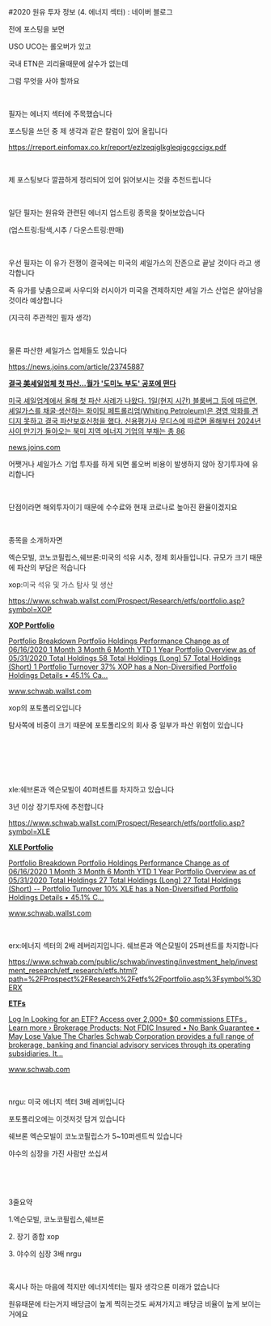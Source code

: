 #2020 원유 투자 정보 (4. 에너지 섹터) : 네이버 블로그
<div class="wrap_rabbit pcol2 _param(1) _postViewArea222004040255" id="post-view222004040255">
<!-- Rabbit HTML --><div class="se-viewer se-theme-default" lang="ko-KR">
<!-- SE_DOC_HEADER_END -->
<div class="se-main-container">
<div class="se-component se-text se-l-default" id="SE-2fd9ee2e-fdf4-4c43-8e4c-b82625d29e07">
<div class="se-component-content">
<div class="se-section se-section-text se-l-default">
<div class="se-module se-module-text">
<!-- SE-TEXT { --><p class="se-text-paragraph se-text-paragraph-align-" id="SE-a7ee59a8-710e-44d5-81ca-b8024ac8678e" style=""><span class="se-fs- se-ff-" id="SE-024cdcd7-fd52-4ed3-bbf1-9124244a02a7" style="">전에 포스팅을 보면</span></p><!-- } SE-TEXT --><!-- SE-TEXT { --><p class="se-text-paragraph se-text-paragraph-align-" id="SE-af5c1b1a-0620-4790-ba28-56f56c30b422" style=""><span class="se-fs- se-ff-" id="SE-969e273b-fedb-4cab-b9b6-e4ff700909e7" style="">USO UCO는 롤오버가 있고</span></p><!-- } SE-TEXT --><!-- SE-TEXT { --><p class="se-text-paragraph se-text-paragraph-align-" id="SE-469e8d9c-9712-4c90-9717-18b821634ee0" style=""><span class="se-fs- se-ff-" id="SE-cd1d88cf-f7da-4bc6-ade1-9c1092eab35e" style="">국내 ETN은 괴리율때문에 살수가 없는데 </span></p><!-- } SE-TEXT --><!-- SE-TEXT { --><p class="se-text-paragraph se-text-paragraph-align-" id="SE-b16d27fa-55eb-440a-8b97-6aa7056a1e1b" style=""><span class="se-fs- se-ff-" id="SE-2921daf6-917c-43ce-bbb5-374606fa90fe" style="">그럼 무엇을 사야 할까요</span></p><!-- } SE-TEXT --><!-- SE-TEXT { --><p class="se-text-paragraph se-text-paragraph-align-" id="SE-d3238edb-3092-45ba-890e-1ce31f6e1a05" style=""><span class="se-fs- se-ff-" id="SE-a6fcca94-42bc-426b-aa85-2962abfa7980" style="">​</span></p><!-- } SE-TEXT --><!-- SE-TEXT { --><p class="se-text-paragraph se-text-paragraph-align-" id="SE-361593b2-9cd6-469b-9aea-ebb440c75d32" style=""><span class="se-fs- se-ff-" id="SE-875dc069-ab4a-4f24-93ca-c4c0ea2a2478" style="">필자는 에너지 섹터에 주목했습니다</span></p><!-- } SE-TEXT --><!-- SE-TEXT { --><p class="se-text-paragraph se-text-paragraph-align-" id="SE-a76bff18-7028-40ef-9811-1fd252ac9fab" style=""><span class="se-fs- se-ff-" id="SE-9e976cf4-c390-4175-9f29-a348208afb02" style="">포스팅을 쓰던 중 제 생각과 같은 칼럼이 있어 올립니다</span></p><!-- } SE-TEXT --><!-- SE-TEXT { --><p class="se-text-paragraph se-text-paragraph-align-" id="SE-6270c10e-8bb0-49da-bd03-d94c665b3146" style=""><span class="se-fs- se-ff-" id="SE-5e17468e-3573-434c-a5b8-c1daf61825dd" style=""><a class="se-link" href="https://rreport.einfomax.co.kr/report/ezlzeqiglkgleqigcgccigx.pdf" target="_blank">https://rreport.einfomax.co.kr/report/ezlzeqiglkgleqigcgccigx.pdf</a></span></p><!-- } SE-TEXT --><!-- SE-TEXT { --><p class="se-text-paragraph se-text-paragraph-align-" id="SE-6bb59265-95c6-4f57-8395-0ce259a9e0ef" style=""><span class="se-fs- se-ff-" id="SE-a8985439-953e-4988-801d-dbadc788f4e4" style="">​</span></p><!-- } SE-TEXT --><!-- SE-TEXT { --><p class="se-text-paragraph se-text-paragraph-align-" id="SE-98114ecb-ec3c-4969-9f02-c5b96355c045" style=""><span class="se-fs- se-ff-" id="SE-46438a71-90e8-432c-b51d-16a0bbd69eec" style="">제 포스팅보다 깔끔하게 정리되어 있어 읽어보시는 것을 추천드립니다</span></p><!-- } SE-TEXT --><!-- SE-TEXT { --><p class="se-text-paragraph se-text-paragraph-align-" id="SE-6e0b504a-ce73-41e2-bc99-ba416a0e8444" style=""><span class="se-fs- se-ff-" id="SE-1a8ea530-66dc-46a3-b3d2-d6cb41babe3d" style="">​</span></p><!-- } SE-TEXT --><!-- SE-TEXT { --><p class="se-text-paragraph se-text-paragraph-align-" id="SE-cbe1129d-2a1e-4cc2-b339-294fbf1ca8c9" style=""><span class="se-fs- se-ff-" id="SE-3bd16a29-e6fc-474d-8f32-9215b8f132aa" style="">일단 필자는 원유와 관련된 에너지 업스트링 종목을 찾아보았습니다</span></p><!-- } SE-TEXT --><!-- SE-TEXT { --><p class="se-text-paragraph se-text-paragraph-align-" id="SE-87cab7f2-4ac8-47ca-9374-9a473c160b88" style=""><span class="se-fs- se-ff-" id="SE-c21e7967-b67a-4334-bb6a-87ee8191b2d4" style="">(업스트링:탐색,시추 / 다운스트링:판매)</span></p><!-- } SE-TEXT --><!-- SE-TEXT { --><p class="se-text-paragraph se-text-paragraph-align-" id="SE-1689d60b-dda1-467c-86e6-2586ea031bdc" style=""><span class="se-fs- se-ff-" id="SE-d318667f-934f-40a8-9f6e-21688d564b56" style="">​</span></p><!-- } SE-TEXT --><!-- SE-TEXT { --><p class="se-text-paragraph se-text-paragraph-align-" id="SE-0bdeec63-5b12-4180-81c8-3b57a21d01ab" style=""><span class="se-fs- se-ff-" id="SE-5cfbd72c-fe0b-4597-b0bc-d7177f234cf1" style="">우선 필자는 이 유가 전쟁이 결국에는 미국의 셰일가스의 잔존으로 끝날 것이다 라고 생각합니다</span></p><!-- } SE-TEXT --><!-- SE-TEXT { --><p class="se-text-paragraph se-text-paragraph-align-" id="SE-286a9130-ef91-4dc0-b67a-9aaa1c2c6d2e" style=""><span class="se-fs- se-ff-" id="SE-227d8a96-2bd6-4335-b8af-4f9e848c5620" style="">즉 유가를 낮춤으로써 사우디와 러시아가 미국을 견제하지만 셰일 가스 산업은 살아남을 것이라 예상합니다</span></p><!-- } SE-TEXT --><!-- SE-TEXT { --><p class="se-text-paragraph se-text-paragraph-align-" id="SE-27b4bc70-677d-49ac-96d8-da8250c32dd4" style=""><span class="se-fs- se-ff-" id="SE-0d07f253-c474-4070-952c-05eda820b332" style="">(지극히 주관적인 필자 생각)</span></p><!-- } SE-TEXT --><!-- SE-TEXT { --><p class="se-text-paragraph se-text-paragraph-align-" id="SE-56f383c4-6650-4751-b928-a725e6a17404" style=""><span class="se-fs- se-ff-" id="SE-301fc56c-a59b-47d7-9032-ebc5e8a8539e" style="">​</span></p><!-- } SE-TEXT --><!-- SE-TEXT { --><p class="se-text-paragraph se-text-paragraph-align-" id="SE-f824c78d-b65d-4ff4-89d0-aa2fe8579d1f" style=""><span class="se-fs- se-ff-" id="SE-6373114e-445b-42d6-ae18-90784d970ccf" style="">물론 파산한 셰일가스 업체들도 있습니다</span></p><!-- } SE-TEXT --><!-- SE-TEXT { --><p class="se-text-paragraph se-text-paragraph-align-" id="SE-5d197dc9-1313-4c7a-aafd-a59cf97e4013" style=""><span class="se-fs- se-ff-" id="SE-bbdc9948-5dbb-41c6-96df-18a15c3aeff9" style=""><a class="se-link" href="https://news.joins.com/article/23745887" target="_blank">https://news.joins.com/article/23745887</a></span></p><!-- } SE-TEXT -->
</div>
</div>
</div>
</div> <div class="se-component se-oglink se-l-large_image" id="SE-28106190-1f43-4a7c-a5cc-f5c6d7e6fcd1">
<div class="se-component-content">
<div class="se-section se-section-oglink se-l-large_image se-section-align-">
<div class="se-module se-module-oglink">
<a class="se-oglink-thumbnail" href="https://news.joins.com/article/23745887" target="_blank">
<img alt="" class="se-oglink-thumbnail-resource" src="https://dthumb-phinf.pstatic.net/?src=%22https%3A%2F%2Fpds.joins.com%2Fnews%2Fcomponent%2Fhtmlphoto_mmdata%2F202004%2F02%2F7172394c-fbb3-4d98-be71-7cdead85e375.jpg%22&amp;type=ff500_300">
</img></a>
<a class="se-oglink-info" href="https://news.joins.com/article/23745887" target="_blank">
<div class="se-oglink-info-container">
<strong class="se-oglink-title">결국 美셰일업체 첫 파산…월가 '도미노 부도' 공포에 떤다</strong>
<p class="se-oglink-summary">미국 셰일업계에서 올해 첫 파산 사례가 나왔다. 1일(현지 시간) 블룸버그 등에 따르면, 셰일가스를 채굴·생산하는 화이팅 페트롤리엄(Whiting Petroleum)은 경영 악화를 견디지 못하고 결국 파산보호신청을 했다. 신용평가사 무디스에 따르면 올해부터 2024년 사이 만기가 돌아오는 북미 지역 에너지 기업의 부채는 총 86</p>
<p class="se-oglink-url">news.joins.com</p>
</div>
</a>
</div>
</div>
</div>
<script class="__se_module_data" data-module='{"type":"v2_oglink", "id" :"SE-28106190-1f43-4a7c-a5cc-f5c6d7e6fcd1", "data" : {"link" : "https://news.joins.com/article/23745887", "isVideo" : "false", "thumbnail" : "https://dthumb-phinf.pstatic.net/?src=%22https%3A%2F%2Fpds.joins.com%2Fnews%2Fcomponent%2Fhtmlphoto_mmdata%2F202004%2F02%2F7172394c-fbb3-4d98-be71-7cdead85e375.jpg%22&amp;type=ff500_300"}}' type="text/data"></script>
</div> <div class="se-component se-text se-l-default" id="SE-e798e7b5-972d-418d-a44d-28a9f97f5535">
<div class="se-component-content">
<div class="se-section se-section-text se-l-default">
<div class="se-module se-module-text">
<!-- SE-TEXT { --><p class="se-text-paragraph se-text-paragraph-align-" id="SE-6fbee89a-a881-4251-bc1d-8bcd57864ab5" style=""><span class="se-fs- se-ff-" id="SE-77110313-e326-4cd6-85fe-9c861382c63b" style="">어쨋거나 셰일가스 기업 투자를 하게 되면 롤오버 비용이 발생하지 않아 장기투자에 유리합니다</span></p><!-- } SE-TEXT --><!-- SE-TEXT { --><p class="se-text-paragraph se-text-paragraph-align-" id="SE-4eadc27a-043b-4dd5-a854-7863ee95faf0" style=""><span class="se-fs- se-ff-" id="SE-09c2b2ec-7379-463c-972d-782c24b60121" style="">​</span></p><!-- } SE-TEXT --><!-- SE-TEXT { --><p class="se-text-paragraph se-text-paragraph-align-" id="SE-d1bea2f8-3612-4211-aa4e-5be26398399c" style=""><span class="se-fs- se-ff-" id="SE-d2ca178d-5ff0-4179-9142-92d3aca5cf64" style="">단점이라면 해외투자이기 때문에 수수료와 현재 코로나로 높아진 환율이겠지요</span></p><!-- } SE-TEXT --><!-- SE-TEXT { --><p class="se-text-paragraph se-text-paragraph-align-" id="SE-65440630-96ec-452e-8b7e-14176870d049" style=""><span class="se-fs- se-ff-" id="SE-6c3c973d-fbd1-4cc1-97d0-bc2632a3ed08" style="">​</span></p><!-- } SE-TEXT --><!-- SE-TEXT { --><p class="se-text-paragraph se-text-paragraph-align-" id="SE-f3ce9461-0ea2-463c-8b24-d0a903242b01" style=""><span class="se-fs- se-ff-" id="SE-011aad82-b070-4737-aad3-f16d9e68fc19" style="">종목을 소개하자면</span></p><!-- } SE-TEXT --><!-- SE-TEXT { --><p class="se-text-paragraph se-text-paragraph-align-" id="SE-c939fd75-ce79-4f6f-a881-7cb63852270b" style=""><span class="se-fs- se-ff-" id="SE-62a5ecfc-dbf7-4ca0-a88d-5ef183387571" style="">엑슨모빌, 코노코필립스,쉐브론:미국의 석유 시추, 정제 회사들입니다. 규모가 크기 때문에 파산의 부담은 적습니다</span></p><!-- } SE-TEXT --><!-- SE-TEXT { --><p class="se-text-paragraph se-text-paragraph-align-" id="SE-80098947-9c13-40bc-b9d4-c5d10a2811cb" style=""><span class="se-fs- se-ff-" id="SE-574fc6ca-ff61-4b52-b926-5ed39e86a02d" style="">xop:</span><span class="se-fs-fs15 se-ff-system se-style-unset" id="SE-cc4a7005-dee2-44ff-beda-2179a3b5443e" style="color:#414042;background-color:#ffffff;">미국 석유 및 가스 탐사 및 생산</span></p><!-- } SE-TEXT --><!-- SE-TEXT { --><p class="se-text-paragraph se-text-paragraph-align-" id="SE-f2e6c387-d684-4131-af15-abff7ee6e5b8" style=""><span class="se-fs- se-ff-" id="SE-a056df26-c964-4b2a-b2ab-87fa8a499cf7" style=""><a class="se-link" href="https://www.schwab.wallst.com/Prospect/Research/etfs/portfolio.asp?symbol=XOP" target="_blank">https://www.schwab.wallst.com/Prospect/Research/etfs/portfolio.asp?symbol=XOP</a></span></p><!-- } SE-TEXT -->
</div>
</div>
</div>
</div> <div class="se-component se-oglink se-l-text" id="SE-796265d6-0b07-44eb-9685-929d5db1903e">
<div class="se-component-content">
<div class="se-section se-section-oglink se-l-text se-section-align-">
<div class="se-module se-module-oglink">
<a class="se-oglink-info" href="https://www.schwab.wallst.com/Prospect/Research/etfs/portfolio.asp?symbol=XOP" target="_blank">
<div class="se-oglink-info-container">
<strong class="se-oglink-title">XOP Portfolio</strong>
<p class="se-oglink-summary">Portfolio Breakdown Portfolio Holdings Performance Change as of 06/16/2020 1 Month 3 Month 6 Month YTD 1 Year Portfolio Overview as of 05/31/2020 Total Holdings 58 Total Holdings (Long) 57 Total Holdings (Short) 1 Portfolio Turnover 37% XOP has a Non-Diversified Portfolio Holdings Details • 45.1% Ca...</p>
<p class="se-oglink-url">www.schwab.wallst.com</p>
</div>
</a>
</div>
</div>
</div>
<script class="__se_module_data" data-module='{"type":"v2_oglink", "id" :"SE-796265d6-0b07-44eb-9685-929d5db1903e", "data" : {"link" : "https://www.schwab.wallst.com/Prospect/Research/etfs/portfolio.asp?symbol=XOP", "isVideo" : "false", "thumbnail" : ""}}' type="text/data"></script>
</div> <div class="se-component se-text se-l-default" id="SE-784ebbb2-9a02-4fbb-9d20-b50aa1082e18">
<div class="se-component-content">
<div class="se-section se-section-text se-l-default">
<div class="se-module se-module-text">
<!-- SE-TEXT { --><p class="se-text-paragraph se-text-paragraph-align-" id="SE-46dc8527-1bc9-43dc-b0de-43c7e10c2e42" style=""><span class="se-fs- se-ff-" id="SE-b15a7783-91a0-49d1-baf3-bb58d86ecc03" style="">xop의 포토폴리오입니다</span></p><!-- } SE-TEXT --><!-- SE-TEXT { --><p class="se-text-paragraph se-text-paragraph-align-" id="SE-c1b13a58-ebc8-4765-bb97-983d629851f6" style=""><span class="se-fs- se-ff-" id="SE-87cd4df9-9cc5-4dfc-9674-51e84d248a70" style="">탐사쪽에 비중이 크기 때문에 포토폴리오의 회사 중 일부가 파산 위험이 있습니다</span></p><!-- } SE-TEXT --><!-- SE-TEXT { --><p class="se-text-paragraph se-text-paragraph-align-" id="SE-beafdf05-971c-4d80-8623-85ea5d11c150" style=""><span class="se-fs- se-ff-" id="SE-4250b05b-00ed-4c43-ac12-c5309c144326" style="">​</span></p><!-- } SE-TEXT --><!-- SE-TEXT { --><p class="se-text-paragraph se-text-paragraph-align-" id="SE-61c084a6-fb01-40fe-98b2-59cc991d50b6" style=""><span class="se-fs- se-ff-" id="SE-f18f7a83-264a-427d-9e9d-0167411579b9" style="">​</span></p><!-- } SE-TEXT --><!-- SE-TEXT { --><p class="se-text-paragraph se-text-paragraph-align-" id="SE-c69a2de7-892b-4adc-919d-66e20969d764" style=""><span class="se-fs- se-ff-" id="SE-9d5ca80b-f2bc-4101-bae5-fbef4b477ee1" style="">​</span></p><!-- } SE-TEXT --><!-- SE-TEXT { --><p class="se-text-paragraph se-text-paragraph-align-" id="SE-bd8d08ed-d2a9-4a25-ae9a-740df5858e7f" style=""><span class="se-fs- se-ff-" id="SE-e98e35cb-55a5-4da7-8c2e-f3d01fb77b36" style="">xle:쉐브론과 엑슨모빌이 40퍼센트를 차지하고 있습니다</span></p><!-- } SE-TEXT --><!-- SE-TEXT { --><p class="se-text-paragraph se-text-paragraph-align-" id="SE-b9badc4c-f3e3-4b5f-a773-82f2c5960374" style=""><span class="se-fs- se-ff-" id="SE-33afd3b4-740b-4a65-ad6b-341585f5ab4a" style="">3년 이상 장기투자에 추천합니다</span></p><!-- } SE-TEXT --><!-- SE-TEXT { --><p class="se-text-paragraph se-text-paragraph-align-" id="SE-715ccdcb-ad4c-49db-a1dc-7ea5ecf78bb3" style=""><span class="se-fs- se-ff-" id="SE-4b1e7b1b-6ae1-4263-baca-a8ecd3dac9b6" style=""><a class="se-link" href="https://www.schwab.wallst.com/Prospect/Research/etfs/portfolio.asp?symbol=XLE" target="_blank">https://www.schwab.wallst.com/Prospect/Research/etfs/portfolio.asp?symbol=XLE</a></span></p><!-- } SE-TEXT -->
</div>
</div>
</div>
</div> <div class="se-component se-oglink se-l-image" id="SE-938c1235-96ef-4cb3-b4e7-41d13f9d1b5c">
<div class="se-component-content">
<div class="se-section se-section-oglink se-l-image se-section-align-">
<div class="se-module se-module-oglink">
<a class="se-oglink-thumbnail" href="https://www.schwab.wallst.com/Prospect/Research/etfs/portfolio.asp?symbol=XLE" target="_blank">
<img alt="" class="se-oglink-thumbnail-resource" src="https://dthumb-phinf.pstatic.net/?src=%22https%3A%2F%2Fwww.schwab.wallst.com%2Fcgi-bin%2Fupload.dll%2Ffile.png%3Fzab877d0az9176eb3af70646a8ba89194d8a0120a9%22&amp;type=ff120">
</img></a>
<a class="se-oglink-info" href="https://www.schwab.wallst.com/Prospect/Research/etfs/portfolio.asp?symbol=XLE" target="_blank">
<div class="se-oglink-info-container">
<strong class="se-oglink-title">XLE Portfolio</strong>
<p class="se-oglink-summary">Portfolio Breakdown Portfolio Holdings Performance Change as of 06/16/2020 1 Month 3 Month 6 Month YTD 1 Year Portfolio Overview as of 05/31/2020 Total Holdings 27 Total Holdings (Long) 27 Total Holdings (Short) -- Portfolio Turnover 10% XLE has a Non-Diversified Portfolio Holdings Details • 45.1% C...</p>
<p class="se-oglink-url">www.schwab.wallst.com</p>
</div>
</a>
</div>
</div>
</div>
<script class="__se_module_data" data-module='{"type":"v2_oglink", "id" :"SE-938c1235-96ef-4cb3-b4e7-41d13f9d1b5c", "data" : {"link" : "https://www.schwab.wallst.com/Prospect/Research/etfs/portfolio.asp?symbol=XLE", "isVideo" : "false", "thumbnail" : "https://dthumb-phinf.pstatic.net/?src=%22https%3A%2F%2Fwww.schwab.wallst.com%2Fcgi-bin%2Fupload.dll%2Ffile.png%3Fzab877d0az9176eb3af70646a8ba89194d8a0120a9%22&amp;type=ff120"}}' type="text/data"></script>
</div> <div class="se-component se-text se-l-default" id="SE-febee247-fb43-41a0-85d0-fab0d2b815fe">
<div class="se-component-content">
<div class="se-section se-section-text se-l-default">
<div class="se-module se-module-text">
<!-- SE-TEXT { --><p class="se-text-paragraph se-text-paragraph-align-" id="SE-1702d3b8-28a9-4e90-8e21-205e4bb3ba93" style=""><span class="se-fs- se-ff-" id="SE-a5c06d71-5b68-42ed-806a-d9b4d72ec4f9" style="">​</span></p><!-- } SE-TEXT --><!-- SE-TEXT { --><p class="se-text-paragraph se-text-paragraph-align-" id="SE-2ff168e2-6725-4389-9e77-c91744ac09fb" style=""><span class="se-fs- se-ff-" id="SE-3616cdfa-7f0d-4fb2-92d0-0fb19b333780" style="">erx:에너지 섹터의 2배 레버리지입니다. 쉐브론과 엑슨모빌이 25퍼센트를 차지합니다</span></p><!-- } SE-TEXT --><!-- SE-TEXT { --><p class="se-text-paragraph se-text-paragraph-align-" id="SE-f8a690a2-2e1f-481e-bff4-3075ab3cec24" style=""><span class="se-fs- se-ff-" id="SE-fbd5afb0-7819-4898-8c1a-7d2593e9aebe" style=""><a class="se-link" href="https://www.schwab.com/public/schwab/investing/investment_help/investment_research/etf_research/etfs.html?path=%2FProspect%2FResearch%2Fetfs%2Fportfolio.asp%3Fsymbol%3DERX" target="_blank">https://www.schwab.com/public/schwab/investing/investment_help/investment_research/etf_research/etfs.html?path=%2FProspect%2FResearch%2Fetfs%2Fportfolio.asp%3Fsymbol%3DERX</a></span></p><!-- } SE-TEXT -->
</div>
</div>
</div>
</div> <div class="se-component se-oglink se-l-text" id="SE-38226719-3a2e-4c3e-bc41-a483a1ece613">
<div class="se-component-content">
<div class="se-section se-section-oglink se-l-text se-section-align-">
<div class="se-module se-module-oglink">
<a class="se-oglink-info" href="https://www.schwab.com/public/schwab/investing/investment_help/investment_research/etf_research/etfs.html?path=%2FProspect%2FResearch%2Fetfs%2Fportfolio.asp%3Fsymbol%3DERX" target="_blank">
<div class="se-oglink-info-container">
<strong class="se-oglink-title">ETFs</strong>
<p class="se-oglink-summary">Log In Looking for an ETF? Access over 2,000+ $0 commissions ETFs . Learn more › Brokerage Products: Not FDIC Insured • No Bank Guarantee • May Lose Value The Charles Schwab Corporation provides a full range of brokerage, banking and financial advisory services through its operating subsidiaries. It...</p>
<p class="se-oglink-url">www.schwab.com</p>
</div>
</a>
</div>
</div>
</div>
<script class="__se_module_data" data-module='{"type":"v2_oglink", "id" :"SE-38226719-3a2e-4c3e-bc41-a483a1ece613", "data" : {"link" : "https://www.schwab.com/public/schwab/investing/investment_help/investment_research/etf_research/etfs.html?path=%2FProspect%2FResearch%2Fetfs%2Fportfolio.asp%3Fsymbol%3DERX", "isVideo" : "false", "thumbnail" : ""}}' type="text/data"></script>
</div> <div class="se-component se-text se-l-default" id="SE-4bc46e70-3f5a-406b-acc0-ab92c0264e2e">
<div class="se-component-content">
<div class="se-section se-section-text se-l-default">
<div class="se-module se-module-text">
<!-- SE-TEXT { --><p class="se-text-paragraph se-text-paragraph-align-" id="SE-fef5070b-50bf-4108-8407-f6e1b0fe2c16" style=""><span class="se-fs- se-ff-" id="SE-5bdc8ac6-6b8c-4a51-bb54-ec01dcf7af63" style="">​</span></p><!-- } SE-TEXT --><!-- SE-TEXT { --><p class="se-text-paragraph se-text-paragraph-align-" id="SE-1e944c50-09e2-4f9f-9553-68e5e9f577a3" style=""><span class="se-fs- se-ff-" id="SE-bca1c3c4-7ec6-4814-a5a4-97cb58a906d8" style="">nrgu: 미국 에너지 섹터 3배 레버입니다</span></p><!-- } SE-TEXT --><!-- SE-TEXT { --><p class="se-text-paragraph se-text-paragraph-align-" id="SE-87be5192-00d8-4a20-bd63-1c5026cfbafa" style=""><span class="se-fs- se-ff-" id="SE-2b5d3051-cc89-46ba-a7e9-ab75181d1f38" style="">포토폴리오에는 이것저것 담겨 있습니다</span></p><!-- } SE-TEXT --><!-- SE-TEXT { --><p class="se-text-paragraph se-text-paragraph-align-" id="SE-da2a609a-5c34-4819-896e-82ea3820933a" style=""><span class="se-fs- se-ff-" id="SE-b9701f30-520c-4d3c-a863-a81120eb4801" style="">쉐브론 엑슨모빌이 코노코필립스가 5~10퍼센트씩 있습니다</span></p><!-- } SE-TEXT --><!-- SE-TEXT { --><p class="se-text-paragraph se-text-paragraph-align-" id="SE-439ab186-1e85-428f-aa16-1aa14038a2d6" style=""><span class="se-fs- se-ff-" id="SE-7e936410-f6c1-4dbd-9781-8cfc9564330f" style="">야수의 심장을 가진 사람만 쏘십셔</span></p><!-- } SE-TEXT --><!-- SE-TEXT { --><p class="se-text-paragraph se-text-paragraph-align-" id="SE-859d95d2-82e8-4a37-af01-438b9e70ab5c" style=""><span class="se-fs- se-ff-" id="SE-a16589ca-2e6f-4ffb-91b3-d1987e19fdfe" style="">​</span></p><!-- } SE-TEXT --><!-- SE-TEXT { --><p class="se-text-paragraph se-text-paragraph-align-" id="SE-8ae4831c-fc90-4f41-b932-006acc1ecf91" style=""><span class="se-fs- se-ff-" id="SE-47d56e1b-a733-4557-9803-7d9a95e22f11" style="">​</span></p><!-- } SE-TEXT --><!-- SE-TEXT { --><p class="se-text-paragraph se-text-paragraph-align-" id="SE-4f28ac61-e986-4c2c-bda5-9f3d63d276ea" style=""><span class="se-fs- se-ff-" id="SE-8e7872b0-5c2d-45ac-bc61-b5d8f1a00d4a" style="">3줄요약</span></p><!-- } SE-TEXT --><!-- SE-TEXT { --><p class="se-text-paragraph se-text-paragraph-align-" id="SE-ffee33f4-4585-4326-b55c-e429c653cc34" style=""><span class="se-fs- se-ff-" id="SE-1cb1212c-3171-4aa2-9c86-f784130e754c" style="">1.엑슨모빌, 코노코필립스,쉐브론</span></p><!-- } SE-TEXT --><!-- SE-TEXT { --><p class="se-text-paragraph se-text-paragraph-align-" id="SE-621066bc-1cf1-408f-bc46-71d40670e8ea" style=""><span class="se-fs- se-ff-" id="SE-65f07904-e154-4239-8aa6-048d8d4bf15e" style="">2. 장기 종합 xop</span></p><!-- } SE-TEXT --><!-- SE-TEXT { --><p class="se-text-paragraph se-text-paragraph-align-" id="SE-13039653-8f03-4f19-b30a-b2dd3219af69" style=""><span class="se-fs- se-ff-" id="SE-9a133f0c-1dcd-4ccb-ac4f-15314c00c618" style="">3. 야수의 심장 3배 nrgu</span></p><!-- } SE-TEXT --><!-- SE-TEXT { --><p class="se-text-paragraph se-text-paragraph-align-" id="SE-11e88232-657c-4ec2-a614-1a4775435173" style=""><span class="se-fs- se-ff-" id="SE-b098717d-c3ff-4779-a9eb-27024f146b8a" style="">​</span></p><!-- } SE-TEXT --><!-- SE-TEXT { --><p class="se-text-paragraph se-text-paragraph-align-" id="SE-d9c6f55e-e49c-4806-ae15-6f3440e4c150" style=""><span class="se-fs- se-ff-" id="SE-63a8bf4f-15f7-4e0b-853a-d7fcd0e36589" style="">혹시나 하는 마음에 적지만 에너지섹터는 필자 생각으론 미래가 없습니다</span></p><!-- } SE-TEXT --><!-- SE-TEXT { --><p class="se-text-paragraph se-text-paragraph-align-" id="SE-82523be4-708e-439e-943f-efa3a146df8c" style=""><span class="se-fs- se-ff-" id="SE-2285e795-2de4-4334-9b12-9c2f66f7daab" style="">원유때문에 타는거지 배당금이 높게 찍히는것도 싸져가지고 배당금 비율이 높게 보이는거에요</span></p><!-- } SE-TEXT --><!-- SE-TEXT { --><p class="se-text-paragraph se-text-paragraph-align-" id="SE-344bc694-e98c-484e-b726-79dfe19c2298" style=""><span class="se-fs- se-ff-" id="SE-2688484a-e69c-41d8-b12e-bc8e53c698ca" style="">​</span></p><!-- } SE-TEXT --><!-- SE-TEXT { --><p class="se-text-paragraph se-text-paragraph-align-" id="SE-0bc51867-f4e3-4caa-8c81-5251c2a5c619" style=""><span class="se-fs- se-ff-" id="SE-712f2c67-7e3d-49ea-af13-eec858429b70" style="">​</span></p><!-- } SE-TEXT --><!-- SE-TEXT { --><p class="se-text-paragraph se-text-paragraph-align-" id="SE-3fc36f45-b1fb-48aa-a98d-beb5cb1fcdf1" style=""><span class="se-fs- se-ff-" id="SE-31c7566c-fe62-40a2-9036-4b25dd6f2256" style="">​</span></p><!-- } SE-TEXT --><!-- SE-TEXT { --><p class="se-text-paragraph se-text-paragraph-align-" id="SE-c0142931-2df9-4d6c-bc64-e0a6f062db70" style=""><span class="se-fs-fs13 se-ff-system se-style-unset" id="SE-d6baaa44-4df4-4ce8-85ea-9f62dccf7938" style="color:#333333;"><b>​</b></span></p><!-- } SE-TEXT --><!-- SE-TEXT { --><p class="se-text-paragraph se-text-paragraph-align-" id="SE-2c1e3bef-ab0d-4b6c-9ae1-1350b2b3b075" style=""><span class="se-fs-fs13 se-ff-system se-style-unset" id="SE-0f20775a-e2b2-475e-b597-e156948720c3" style="color:#333333;"><b>​</b></span></p><!-- } SE-TEXT --><!-- SE-TEXT { --><p class="se-text-paragraph se-text-paragraph-align-" id="SE-7ad6b2d4-0a17-40d0-bf66-027b3150f30d" style=""><span class="se-fs-fs13 se-ff-system se-style-unset" id="SE-d231f335-9122-454f-8fa0-9435b69b2415" style="color:#333333;"><b>​</b></span></p><!-- } SE-TEXT -->
</div>
</div>
</div>
</div> </div>
</div>
</div>